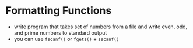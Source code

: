# Formatting Functions 

- write program that takes set of numbers from a file and write even, odd,
and prime numbers to standard output
- you can use `fscanf()` or `fgets()` + `sscanf()`